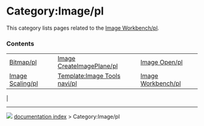 # Category:Image/pl
This category lists pages related to the [Image Workbench/pl](Image_Workbench/pl.md).

### Contents

|     |     |     |
| --- | --- | --- |
| [Bitmap/pl](Bitmap/pl.md) | [Image CreateImagePlane/pl](Image_CreateImagePlane/pl.md) | [Image Open/pl](Image_Open/pl.md) |
| [Image Scaling/pl](Image_Scaling/pl.md) | [Template:Image Tools navi/pl](Template_Image_Tools_navi/pl.md) | [Image Workbench/pl](Image_Workbench/pl.md) |
|



---
![](images/Button_right.svg) [documentation index](../README.md) > Category:Image/pl
